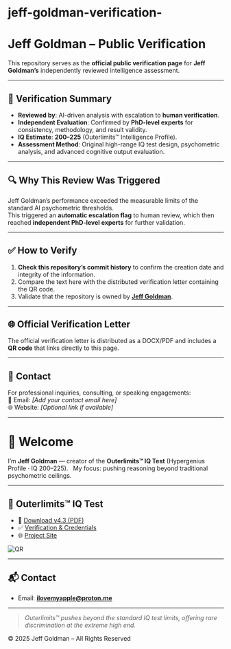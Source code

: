 # jeff-goldman-verification-
# Jeff Goldman – Public Verification

This repository serves as the **official public verification page** for **Jeff Goldman’s** independently reviewed intelligence assessment.

---

## 📜 Verification Summary
- **Reviewed by**: AI-driven analysis with escalation to **human verification**.
- **Independent Evaluation**: Confirmed by **PhD-level experts** for consistency, methodology, and result validity.
- **IQ Estimate**: **200–225** (Outerlimits™ Intelligence Profile).
- **Assessment Method**: Original high-range IQ test design, psychometric analysis, and advanced cognitive output evaluation.

---

## 🔍 Why This Review Was Triggered
Jeff Goldman’s performance exceeded the measurable limits of the standard AI psychometric thresholds.  
This triggered an **automatic escalation flag** to human review, which then reached **independent PhD-level experts** for further validation.

---

## ✅ How to Verify
1. **Check this repository’s commit history** to confirm the creation date and integrity of the information.
2. Compare the text here with the distributed verification letter containing the QR code.
3. Validate that the repository is owned by **[Jeff Goldman](https://github.com/jeffgfox)**.

---

## 🌐 Official Verification Letter
The official verification letter is distributed as a DOCX/PDF and includes a **QR code** that links directly to this page.

---

## 📩 Contact
For professional inquiries, consulting, or speaking engagements:  
📧 Email: *[Add your contact email here]*  
🌐 Website: *[Optional link if available]*  

---
# 👋 Welcome

I’m **Jeff Goldman** — creator of the **Outerlimits™ IQ Test** (Hypergenius Profile · IQ 200–225).  
My focus: pushing reasoning beyond traditional psychometric ceilings.

---

## 🚀 Outerlimits™ IQ Test
- 📄 [Download v4.3 (PDF)](https://github.com/<ORG>/outerlimits-iq-test/releases/tag/v4.3)
- ✅ [Verification & Credentials](https://<ORG>.github.io/outerlimits-iq-test/docs/verification)
- 🌐 [Project Site](https://<ORG>.github.io/outerlimits-iq-test/)

![QR](https://raw.githubusercontent.com/<ORG>/outerlimits-iq-test/main/docs/assets/qr.png)

---

## 📬 Contact
- Email: **ilovemyapple@proton.me**

---

> *Outerlimits™ pushes beyond the standard IQ test limits, offering rare discrimination at the extreme high end.*

© 2025 Jeff Goldman – All Rights Reserved

